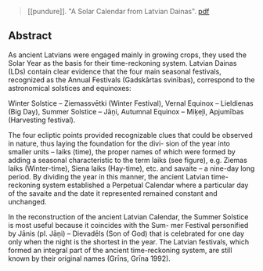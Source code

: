 > [[pundure]]. "A Solar Calendar from Latvian Dainas". [pdf](a/i-pundureUNKNOWN.pdf)

## Abstract
As ancient Latvians were engaged mainly in growing crops, they used the Solar Year as the basis for their time-reckoning system. Latvian Dainas (LDs) contain clear evidence that the four main seasonal festivals, recognized as the Annual Festivals (Gadskārtas svinības), correspond to the astronomical solstices and equinoxes:

Winter Solstice – Ziemassvētki (Winter Festival),
Vernal Equinox – Lieldienas (Big Day),
Summer Solstice – Jāņi,
Autumnal Equinox – Miķeļi, Apjumības (Harvesting festival).

The four ecliptic points provided recognizable clues that could be observed in nature, thus laying the foundation for the divi- sion of the year into smaller units – laiks (time), the proper names of which were formed by adding a seasonal characteristic to the term laiks (see figure), e.g. Ziemas laiks (Winter-time), Siena laiks (Hay-time), etc. and savaite – a nine-day long period. By dividing the year in this manner, the ancient Latvian time-reckoning system established a Perpetual Calendar where a particular day of the savaite and the date it represented remained constant and unchanged.

In the reconstruction of the ancient Latvian Calendar, the Summer Solstice is most useful because it coincides with the Sum- mer Festival personified by Jānis (pl. Jāņi) – Dievadēls (Son of God) that is celebrated for one day only when the night is the shortest in the year. The Latvian festivals, which formed an integral part of the ancient time-reckoning system, are still known by their original names (Grīns, Grīna 1992).